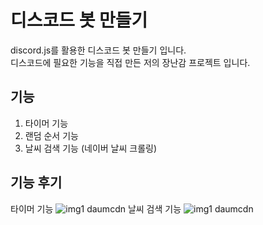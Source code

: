 # 디스코드 봇 만들기 
discord.js를 활용한 디스코드 봇 만들기 입니다. <br>
디스코드에 필요한 기능을 직접 만든 저의 장난감 프로젝트 입니다.

## 기능 
1. 타이머 기능 
2. 랜덤 순서 기능 
3. 날씨 검색 기능 (네이버 날씨 크롤링)

## 기능 후기 
타이머 기능
![img1 daumcdn](https://user-images.githubusercontent.com/65848374/207230796-f1622129-f1b0-459d-92c4-692bd0e8e05b.png)
날씨 검색 기능 
![img1 daumcdn](https://user-images.githubusercontent.com/65848374/207230841-84f23f04-c819-4708-939a-8004a870b92f.png)
